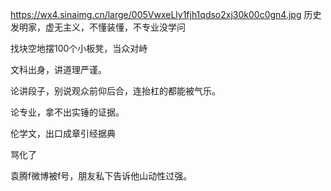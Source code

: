 
https://wx4.sinaimg.cn/large/005VwxeLly1fjh1qdso2xj30k00c0gn4.jpg
历史发明家，虚无主义，不懂装懂，不专业没学问

找块空地摆100个小板凳，当众对峙

文科出身，讲道理严谨。

论讲段子，别说观众前仰后合，连抬杠的都能被气乐。

论专业，拿不出实锤的证据。

伦学文，出口成章引经据典

骂化了

袁腾f微博被f号，朋友私下告诉他山动性过强。
